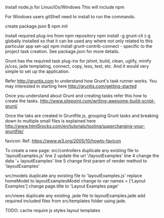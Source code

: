 Install node.js for Linux/iOs/Windows
This will include npm

For Windows users gitShell need to install to run the commands.

create package.json $ npm init

Install required plug-ins from npm repository
npm install -g grunt-cli (-g globally installed so that it can be used any where not only related to this particular app set-up)
npm install grunt-contrib-connect - specific to the project task creation. See package.json for more details.

Grunt has the required task plug-ins for jshint, build, clean, uglify, minify js/css, jade templating, connect, copy, less, test, etc. And it would very simple to set up the application.

Refer http://gruntjs.com to understand how Grunt's task runner works.
You may interested in starting here http://gruntjs.com/getting-started

Once you understand about Grunt and creating tasks refer this how to create the tasks.
http://www.sitepoint.com/writing-awesome-build-script-grunt/

Once the taks are created in Gruntfile.js, grouping Grunt tasks and breaking down to multiple small files is explained here http://www.html5rocks.com/en/tutorials/tooling/supercharging-your-gruntfile/

favicon:
Ref: https://www.w3.org/2005/10/howto-favicon

To create a new page:
src/controllers
	duplicate any existing file to 'layoutExamples.js'
	line 2 update the url '/layoutExamples'
	line 4 change the data '+ layoutExamples'
	line 5 change first param of render method to 'layoutExamples'

src/models
	duplicate any existing file to 'layoutExamples.js'
	replace homeModel to layoutExamplesModel
	change to var names = ['Layout Examples']
	change page.title to 'Layout Examples page'

src/views
	duplicate any existing .jade file to layoutExamples.jade
	add required included files from src/templates folder using jade.



TODO:
cache
require js
styles
layout
templates
